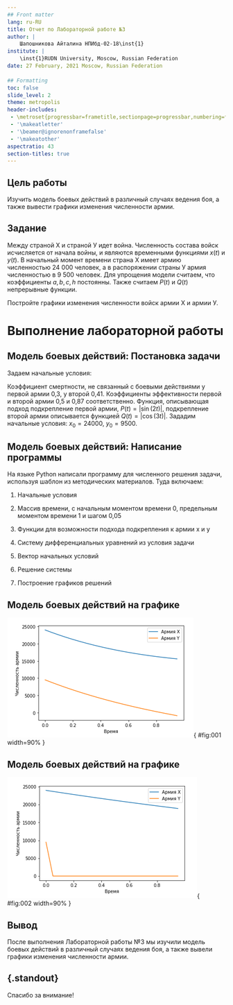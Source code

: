 ```yaml
---
## Front matter
lang: ru-RU
title: Отчет по Лабораторной работе №3
author: |
	Шапошникова Айталина НПИбд-02-18\inst{1}
institute: |
	\inst{1}RUDN University, Moscow, Russian Federation
date: 27 February, 2021 Moscow, Russian Federation

## Formatting
toc: false
slide_level: 2
theme: metropolis
header-includes: 
 - \metroset{progressbar=frametitle,sectionpage=progressbar,numbering=fraction}
 - '\makeatletter'
 - '\beamer@ignorenonframefalse'
 - '\makeatother'
aspectratio: 43
section-titles: true
---
```


## Цель работы
Изучить модель боевых действий в различный случаях ведения боя, 
а также вывести графики изменения численности армии.

## Задание
Между страной Х и страной У идет война. Численность состава войск
исчисляется от начала войны, и являются временными функциями
$x(t)$ и $y(t)$. В начальный момент времени страна Х имеет армию численностью 24 000 человек, 
а в распоряжении страны У армия численностью в 9 500 человек. 
Для упрощения модели считаем, что коэффициенты $a, b, c, h$ постоянны. 
Также считаем $P(t)$ и $Q(t)$ непрерывные функции.

Постройте графики изменения численности войск армии Х и армии У.

# Выполнение лабораторной работы

## **Модель боевых действий: Постановка задачи**

Задаем начальные условия:

Коэффициент смертности, не связанный с боевыми действиями у первой
армии 0,3, у второй 0,41. Коэффициенты эффективности первой и второй армии 0,5
и 0,87 соответственно. Функция, описывающая подход подкрепление первой армии,
$P(t) = |\sin (2t)|$, подкрепление второй армии описывается функцией $Q(t) = |\cos (3t)|$. 
Зададим начальные условия: $x_{0} = 24000$, $y_{0} = 9500$.

## **Модель боевых действий: Написание программы** 

На языке Python написали программу для численного решения задачи, используя шаблон из методических материалов.
Туда включаем:

1. Начальные условия

2. Массив времени, с начальным моментом времени 0, предельным моментом времени 1 и шагом 0,05

3. Функции для возможности подхода подкрепления к армии х и у

4. Систему дифференциальных уравнений из условия задачи

5. Вектор начальных условий

6. Решение системы

7. Построение графиков решений


## Модель боевых действий на графике

![Модель боевых действий между регулярными войсками](image/1.png){ #fig:001 width=90% }

## Модель боевых действий на графике

![Модель ведение боевых действий с участием регулярных войск и партизанских отрядов](image/2.png){ #fig:002 width=90% }

## Вывод

После выполнения Лабораторной работы №3 мы изучили модель боевых действий в различный случаях ведения боя, 
а также вывели графики изменения численности армии.

## {.standout}

Спасибо за внимание!

